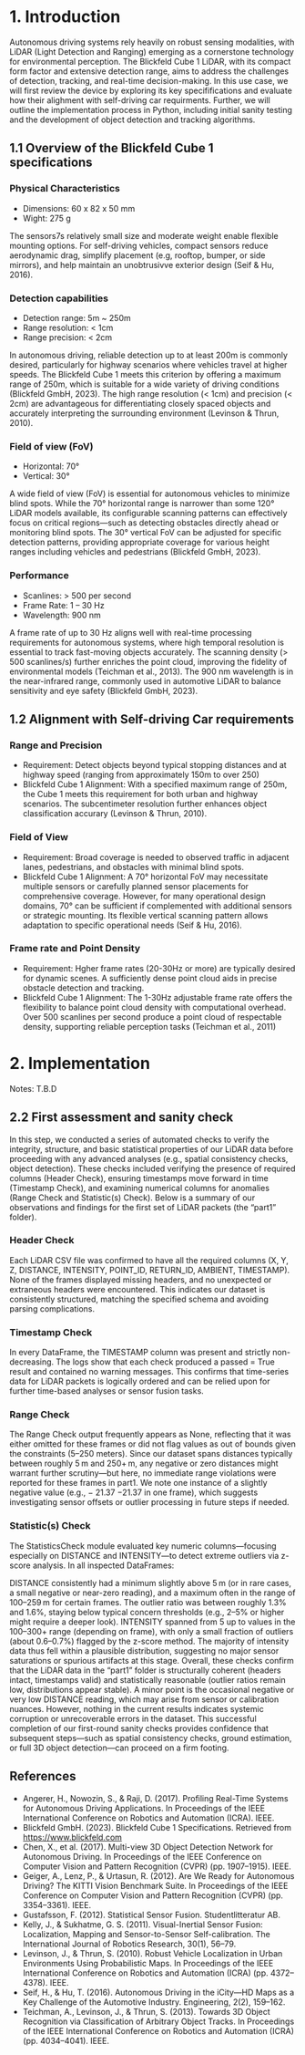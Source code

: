 
# 1. Introduction 

Autonomous driving systems rely heavily on robust sensing modalities, with LiDAR (Light Detection and Ranging) emerging as a cornerstone technology for environmental perception. The Blickfeld Cube 1 LiDAR, with its compact form factor and extensive detection range, aims to address the challenges of detection, tracking, and real-time decision-making. In this use case, we will first review the device by exploring its key specififications and evaluate how their alighment with self-driving car requirments. Further, we will outline the implementation process in Python, including initial sanity testing and the development of object detection and tracking algorithms. 

## 1.1 Overview of the Blickfeld Cube 1 specifications 

### Physical Characteristics 
- Dimensions: 60 x 82 x 50 mm
- Wight: 275 g

The sensors7s relatively small size and moderate weight enable flexible mounting options. For self-driving vehicles, compact sensors reduce aerodynamic drag, simplify placement (e.g, rooftop, bumper, or side mirrors), and help maintain an unobtrusivve exterior design (Seif & Hu, 2016). 

### Detection capabilities
- Detection range:  5m ~ 250m
- Range resolution: < 1cm
- Range precision: < 2cm

In autonomous driving, reliable detection up to at least 200m is commonly desired, particularly for highway scenarios where vehicles travel at higher speeds. The Blickfeld Cube 1 meets this criterion by offering a maximum range of 250m, which is suitable for a wide variety of driving conditions (Blickfeld GmbH, 2023). The high range resolution (< 1cm) and precision (< 2cm) are advantageous for differentiating closely spaced objects and accurately interpreting the surrounding environment (Levinson & Thrun, 2010). 

### Field of view (FoV)
- Horizontal: 70°
- Vertical: 30° 

A wide field of view (FoV) is essential for autonomous vehicles to minimize blind spots. While the 70° horizontal range is narrower than some 120° LiDAR models available, its configurable scanning patterns can effectively focus on critical regions—such as detecting obstacles directly ahead or monitoring blind spots. The 30° vertical FoV can be adjusted for specific detection patterns, providing appropriate coverage for various height ranges including vehicles and pedestrians (Blickfeld GmbH, 2023).

### Performance 
- Scanlines: > 500 per second
- Frame Rate: 1 – 30 Hz
- Wavelength: 900 nm

A frame rate of up to 30 Hz aligns well with real-time processing requirements for autonomous systems, where high temporal resolution is essential to track fast-moving objects accurately. The scanning density (> 500 scanlines/s) further enriches the point cloud, improving the fidelity of environmental models (Teichman et al., 2013). The 900 nm wavelength is in the near-infrared range, commonly used in automotive LiDAR to balance sensitivity and eye safety (Blickfeld GmbH, 2023).

## 1.2 Alignment with Self-driving Car requirements 

### Range and Precision
- Requirement: Detect objects beyond typical stopping distances and at highway speed (ranging from approximately 150m to over 250)
- Blickfeld Cube 1 Alignment: With a specified maximum range of 250m, the Cube 1 meets this requirement for both urban and highway scenarios. The subcentimeter resolution further enhances object classification accurary (Levinson & Thrun, 2010). 

### Field of View
- Requirement: Broad coverage is needed to observed traffic in adjacent lanes, pedestrians, and obstacles with minimal blind spots. 
- Blickfeld Cube 1 Alignment: A 70° horizontal FoV may necessitate multiple sensors or carefully planned sensor placements for comprehensive coverage. However, for many operational design domains, 70° can be sufficient if complemented with additional sensors or strategic mounting. Its flexible vertical scanning pattern allows adaptation to specific operational needs (Seif & Hu, 2016). 

### Frame rate and Point Density
- Requirement: Hgher frame rates (20-30Hz or more) are typically desired for dynamic scenes. A sufficiently dense point cloud aids in precise obstacle detection and tracking. 
- Blickfeld Cube 1 Alignment: The 1-30Hz adjustable frame rate offers the flexibility to balance point cloud density with computational overhead. Over 500 scanlines per second produce a point cloud of respectable density, supporting reliable perception tasks (Teichman et al., 2011)

# 2. Implementation 

Notes: T.B.D

## 2.2 First assessment and sanity check 

In this step, we conducted a series of automated checks to verify the integrity, structure, and basic statistical properties of our LiDAR data before proceeding with any advanced analyses (e.g., spatial consistency checks, object detection). These checks included verifying the presence of required columns (Header Check), ensuring timestamps move forward in time (Timestamp Check), and examining numerical columns for anomalies (Range Check and Statistic(s) Check). Below is a summary of our observations and findings for the first set of LiDAR packets (the “part1” folder).

### Header Check
Each LiDAR CSV file was confirmed to have all the required columns (X, Y, Z, DISTANCE, INTENSITY, POINT_ID, RETURN_ID, AMBIENT, TIMESTAMP). None of the frames displayed missing headers, and no unexpected or extraneous headers were encountered. This indicates our dataset is consistently structured, matching the specified schema and avoiding parsing complications.

### Timestamp Check
In every DataFrame, the TIMESTAMP column was present and strictly non-decreasing. The logs show that each check produced a passed = True result and contained no warning messages. This confirms that time-series data for LiDAR packets is logically ordered and can be relied upon for further time-based analyses or sensor fusion tasks.

### Range Check
The Range Check output frequently appears as None, reflecting that it was either omitted for these frames or did not flag values as out of bounds given the constraints (5–250 meters). Since our dataset spans distances typically between roughly 5 m and 250+ m, any negative or zero distances might warrant further scrutiny—but here, no immediate range violations were reported for these frames in part1. We note one instance of a slightly negative value (e.g., 
−
21.37
−21.37 in one frame), which suggests investigating sensor offsets or outlier processing in future steps if needed.

### Statistic(s) Check
The StatisticsCheck module evaluated key numeric columns—focusing especially on DISTANCE and INTENSITY—to detect extreme outliers via z-score analysis. In all inspected DataFrames:

DISTANCE consistently had a minimum slightly above 5 m (or in rare cases, a small negative or near-zero reading), and a maximum often in the range of 100–259 m for certain frames. The outlier ratio was between roughly 1.3% and 1.6%, staying below typical concern thresholds (e.g., 2–5% or higher might require a deeper look).
INTENSITY spanned from 5 up to values in the 100–300+ range (depending on frame), with only a small fraction of outliers (about 0.6–0.7%) flagged by the z-score method. The majority of intensity data thus fell within a plausible distribution, suggesting no major sensor saturations or spurious artifacts at this stage.
Overall, these checks confirm that the LiDAR data in the “part1” folder is structurally coherent (headers intact, timestamps valid) and statistically reasonable (outlier ratios remain low, distributions appear stable). A minor point is the occasional negative or very low DISTANCE reading, which may arise from sensor or calibration nuances. However, nothing in the current results indicates systemic corruption or unrecoverable errors in the dataset. This successful completion of our first-round sanity checks provides confidence that subsequent steps—such as spatial consistency checks, ground estimation, or full 3D object detection—can proceed on a firm footing.










## References
- Angerer, H., Nowozin, S., & Raji, D. (2017). Profiling Real-Time Systems for Autonomous Driving Applications. In Proceedings of the IEEE International Conference on Robotics and Automation (ICRA). IEEE.
- Blickfeld GmbH. (2023). Blickfeld Cube 1 Specifications. Retrieved from https://www.blickfeld.com
- Chen, X., et al. (2017). Multi-view 3D Object Detection Network for Autonomous Driving. In Proceedings of the IEEE Conference on Computer Vision and Pattern Recognition (CVPR) (pp. 1907–1915). IEEE.
- Geiger, A., Lenz, P., & Urtasun, R. (2012). Are We Ready for Autonomous Driving? The KITTI Vision Benchmark Suite. In Proceedings of the IEEE Conference on Computer Vision and Pattern Recognition (CVPR) (pp. 3354–3361). IEEE.
- Gustafsson, F. (2012). Statistical Sensor Fusion. Studentlitteratur AB.
- Kelly, J., & Sukhatme, G. S. (2011). Visual-Inertial Sensor Fusion: Localization, Mapping and Sensor-to-Sensor Self-calibration. The International Journal of Robotics Research, 30(1), 56–79.
- Levinson, J., & Thrun, S. (2010). Robust Vehicle Localization in Urban Environments Using Probabilistic Maps. In Proceedings of the IEEE International Conference on Robotics and Automation (ICRA) (pp. 4372–4378). IEEE.
- Seif, H., & Hu, T. (2016). Autonomous Driving in the iCity—HD Maps as a Key Challenge of the Automotive Industry. Engineering, 2(2), 159–162.
- Teichman, A., Levinson, J., & Thrun, S. (2013). Towards 3D Object Recognition via Classification of Arbitrary Object Tracks. In Proceedings of the IEEE International Conference on Robotics and Automation (ICRA) (pp. 4034–4041). IEEE.